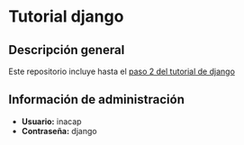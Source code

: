 # Tutorial django
## Descripción general
Este repositorio incluye hasta el [paso 2 del tutorial de django](https://docs.djangoproject.com/en/4.1/intro/tutorial02/)
## Información de administración
- **Usuario:** inacap
- **Contraseña:** django
